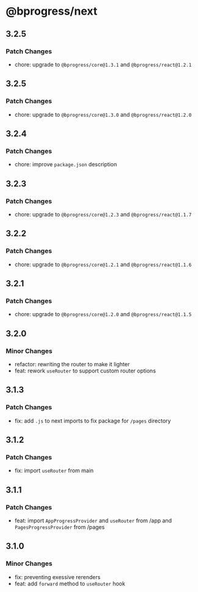 # @bprogress/next

## 3.2.5

### Patch Changes

- chore: upgrade to `@bprogress/core@1.3.1` and `@bprogress/react@1.2.1`

## 3.2.5

### Patch Changes

- chore: upgrade to `@bprogress/core@1.3.0` and `@bprogress/react@1.2.0`

## 3.2.4

### Patch Changes

- chore: improve `package.json` description

## 3.2.3

### Patch Changes

- chore: upgrade to `@bprogress/core@1.2.3` and `@bprogress/react@1.1.7`

## 3.2.2

### Patch Changes

- chore: upgrade to `@bprogress/core@1.2.1` and `@bprogress/react@1.1.6`

## 3.2.1

### Patch Changes

- chore: upgrade to `@bprogress/core@1.2.0` and `@bprogress/react@1.1.5`

## 3.2.0

### Minor Changes

- refactor: rewriting the router to make it lighter
- feat: rework `useRouter` to support custom router options

## 3.1.3

### Patch Changes

- fix: add `.js` to next imports to fix package for `/pages` directory

## 3.1.2

### Patch Changes

- fix: import `useRouter` from main

## 3.1.1

### Patch Changes

- feat: import `AppProgressProvider` and `useRouter` from /app and `PagesProgressProvider` from /pages

## 3.1.0

### Minor Changes

- fix: preventing exessive rerenders
- feat: add `forward` method to `useRouter` hook
